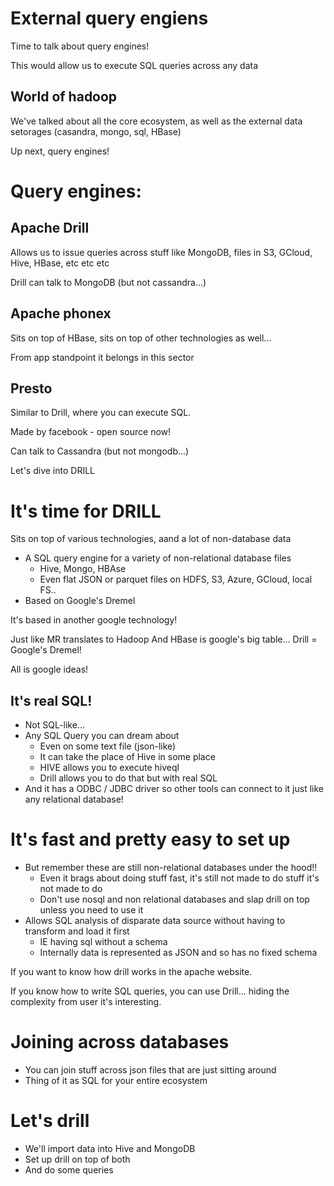 # External query engiens

Time to talk about query engines!

This would allow us to execute SQL queries across any data

## World of hadoop

We've talked about all the core ecosystem, as well as the external data setorages (casandra, mongo, sql, HBase)

Up next, query engines!

# Query engines: 

## Apache Drill

Allows us to issue queries across stuff like MongoDB, files in S3, GCloud, Hive, HBase, etc etc etc

Drill can talk to MongoDB (but not cassandra...)

## Apache phonex

Sits on top of HBase, sits on top of other technologies as well...

From app standpoint it belongs in this sector

## Presto

Similar to Drill, where you can execute SQL.

Made by facebook - open source now!

Can talk to Cassandra (but not mongodb...)

Let's dive into DRILL

# It's time for DRILL

Sits on top of various technologies, aand a lot of non-database data

* A SQL query engine for a variety of non-relational database files
    - Hive, Mongo, HBAse
    - Even flat JSON or parquet files on HDFS, S3, Azure, GCloud, local FS..
* Based on Google's Dremel

It's based in another google technology!

Just like MR translates to Hadoop
And HBase is google's big table...
Drill = Google's Dremel!

All is google ideas!

## It's real SQL!

* Not SQL-like...
* Any SQL Query you can dream about
    - Even on some text file (json-like)
    - It can take the place of Hive in some place
    - HIVE allows you to execute hiveql
    - Drill allows you to do that but with real SQL
* And it has a ODBC / JDBC driver so other tools can connect to it just like any relational database!

# It's fast and pretty easy to set up

* But remember these are still non-relational databases under the hood!!
    - Even it brags about doing stuff fast, it's still not made to do stuff it's not made to do 
    - Don't use nosql and non relational databases and slap drill on top unless you need to use it
* Allows SQL analysis of disparate data source without having to transform and load it first
    - IE having sql without a schema
    - Internally data is represented as JSON and so has no fixed schema

If you want to know how drill works in the apache website.

If you know how to write SQL queries, you can use Drill... hiding the complexity from user it's interesting.

# Joining across databases

* You can join stuff across json files that are just sitting around
* Thing of it as SQL for your entire ecosystem

# Let's drill

* We'll import data into Hive and MongoDB
* Set up drill on top of both
* And do some queries


